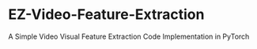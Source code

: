 # EZ-Video-Feature-Extraction
A Simple Video Visual Feature Extraction Code Implementation in PyTorch
